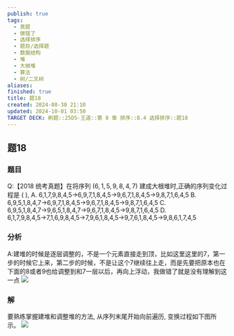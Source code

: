 ```yaml
---
publish: true
tags:
  - 真题
  - 做错了
  - 选择排序
  - 题目/选择题
  - 数据结构
  - 堆
  - 大根堆
  - 算法
  - 树/二叉树
aliases: 
finished: true
title: 题18
created: 2024-08-30 21:10
updated: 2024-10-01 03:50
TARGET DECK: 刷题::25DS-王道::第 8 章 排序::8.4 选择排序::题18
---
```

## 题18
### 题目
Q:【2018 统考真题】在将序列 $( {6,1,5,9,8,4,7})$ 建成大根堆时,正确的序列变化过程是 ( ),
A. 6,1,7,9,8,4,5→6,9,7,1,8,4,5→9,6,7,1,8,4,5→9,8,7,1,6,4,5
B. 6,9,5,1,8,4,7→6,9,7,1,8,4,5→9,6,7,1,8,4,5→9,8,7,1,6,4,5
C. 6,9,5,1,8,4,7→9,6,5,1,8,4,7→9,6,7,1,8,4,5→9,8,7,1,6,4,5
D. 6,1,7,9,8,4,5→7,1,6,9,8,4,5→7,9,6,1,8,4,5→9,7,6,1,8,4,5→9,8,6,1,7,4,5
### 分析
A:建堆的时候是逐层调整的，不是一个元素直接走到顶，比如这里这里的7，第一步的时候它上来，第二步的时候，不是让这个7继续往上走，而是先要把原本也在下面的8或者9也给调整到和7一层以后，再向上浮动，我做错了就是没有理解到这一点
![](https://img.hwenyi.tech/202410011146092.webp)
### 解
要熟练掌握建堆和调整堆的方法, 从序列末尾开始向前遍历, 变换过程如下图所示。
![](https://img.hwenyi.tech/202410011144897.webp)


